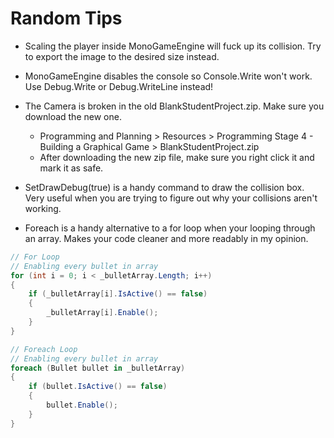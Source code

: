 # Random Tips
* Scaling the player inside MonoGameEngine will fuck up its collision. Try to export the image to the desired size instead.
* MonoGameEngine disables the console so Console.Write won't work. Use Debug.Write or Debug.WriteLine instead!
* The Camera is broken in the old BlankStudentProject.zip. Make sure you download the new one.
    * Programming and Planning > Resources > Programming Stage 4 - Building a Graphical Game > BlankStudentProject.zip
    * After downloading the new zip file, make sure you right click it and mark it as safe.
* SetDrawDebug(true) is a handy command to draw the collision box. Very useful when you are trying to figure out why your collisions aren't working.

* Foreach is a handy alternative to a for loop when your looping through an array. Makes your code cleaner and more readably in my opinion.
``` C#
// For Loop
// Enabling every bullet in array
for (int i = 0; i < _bulletArray.Length; i++)
{
    if (_bulletArray[i].IsActive() == false)
    {
        _bulletArray[i].Enable();
    }
}
```
``` C#
// Foreach Loop
// Enabling every bullet in array
foreach (Bullet bullet in _bulletArray)
{
    if (bullet.IsActive() == false)
    {
        bullet.Enable();
    }
}
```
